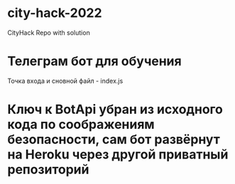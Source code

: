 # city-hack-2022

CityHack Repo with solution

# Телеграм бот для обучения

Точка входа и сновной файл - index.js

# Ключ к BotApi убран из исходного кода по соображениям безопасности, сам бот развёрнут на Heroku через другой приватный репозиторий
